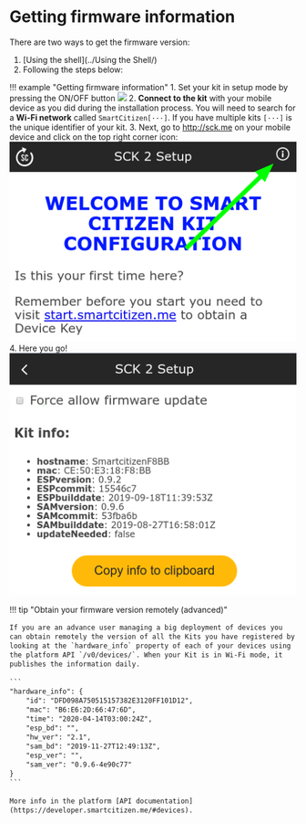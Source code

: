 Getting firmware information
============================

There are two ways to get the firmware version:

1. [Using the shell](../Using the Shell/)
2. Following the steps below:

!!! example "Getting firmware information"
    1. Set your kit in setup mode by pressing the ON/OFF button
    ![](https://live.staticflickr.com/65535/48439505516_d210ce2c8a_h.jpg)
    2. **Connect to the kit** with your mobile device as you did during the installation process. You will need to search for a **Wi-Fi network** called `SmartCitizen[···]`. If you have multiple kits `[···]` is the unique identifier of your kit.
    3. Next, go to http://sck.me on your mobile device and click on the top right corner icon:
    ![](/assets/images/sck_2/esp_force_upload_1.png)
    4. Here you go!
    ![](/assets/images/firmware_version_phone.png)

!!! tip "Obtain your firmware version remotely (advanced)"

	If you are an advance user managing a big deployment of devices you can obtain remotely the version of all the Kits you have registered by looking at the `hardware_info` property of each of your devices using the platform API `/v0/devices/`. When your Kit is in Wi-Fi mode, it publishes the information daily.

	```
	"hardware_info": {
		"id": "DFD098A750515157382E3120FF101D12",
		"mac": "B6:E6:2D:66:47:6D",
		"time": "2020-04-14T03:00:24Z",
		"esp_bd": "",
		"hw_ver": "2.1",
		"sam_bd": "2019-11-27T12:49:13Z",
		"esp_ver": "",
		"sam_ver": "0.9.6-4e90c77"
	}
	```

	More info in the platform [API documentation](https://developer.smartcitizen.me/#devices).